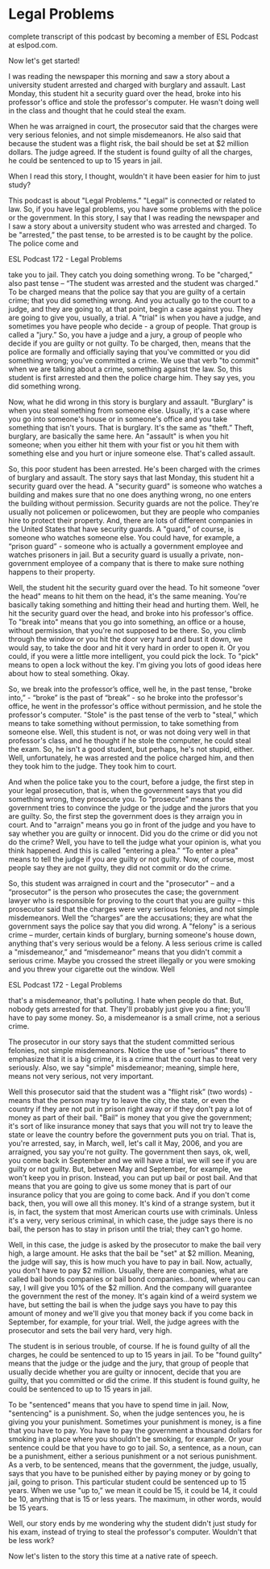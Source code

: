 # Legal Problems

complete transcript of this podcast by becoming a member of ESL Podcast at eslpod.com.

Now let's get started!

<start of story>
I was reading the newspaper this morning and saw a story about a university student arrested and charged with burglary and assault. Last Monday, this student hit a security guard over the head, broke into his professor's office and stole the professor's computer. He wasn't doing well in the class and thought that he could steal the exam.

When he was arraigned in court, the prosecutor said that the charges were very serious felonies, and not simple misdemeanors. He also said that because the student was a flight risk, the bail should be set at $2 million dollars. The judge agreed. If the student is found guilty of all the charges, he could be sentenced to up to 15 years in jail.

When I read this story, I thought, wouldn't it have been easier for him to just study?
<end of story>

This podcast is about "Legal Problems.” "Legal" is connected or related to law. So, if you have legal problems, you have some problems with the police or the government. In this story, I say that I was reading the newspaper and I saw a story about a university student who was arrested and charged. To be "arrested,” the past tense, to be arrested is to be caught by the police. The police come and

ESL Podcast 172 - Legal Problems

 take you to jail. They catch you doing something wrong. To be "charged,” also past tense – “The student was arrested and the student was charged.” To be charged means that the police say that you are guilty of a certain crime; that you did something wrong. And you actually go to the court to a judge, and they are going to, at that point, begin a case against you. They are going to give you, usually, a trial. A "trial" is when you have a judge, and sometimes you have people who decide - a group of people. That group is called a "jury.” So, you have a judge and a jury, a group of people who decide if you are guilty or not guilty. To be charged, then, means that the police are formally and officially saying that you've committed or you did something wrong; you've committed a crime. We use that verb "to commit" when we are talking about a crime, something against the law. So, this student is first arrested and then the police charge him. They say yes, you did something wrong.

Now, what he did wrong in this story is burglary and assault. "Burglary" is when you steal something from someone else. Usually, it's a case where you go into someone's house or in someone's office and you take something that isn't yours. That is burglary. It's the same as "theft.” Theft, burglary, are basically the same here. An "assault" is when you hit someone; when you either hit them with your fist or you hit them with something else and you hurt or injure someone else. That's called assault.

So, this poor student has been arrested. He's been charged with the crimes of burglary and assault. The story says that last Monday, this student hit a security guard over the head. A "security guard" is someone who watches a building and makes sure that no one does anything wrong, no one enters the building without permission. Security guards are not the police. They're usually not policemen or policewomen, but they are people who companies hire to protect their property. And, there are lots of different companies in the United States that have security guards. A "guard,” of course, is someone who watches someone else. You could have, for example, a “prison guard” - someone who is actually a government employee and watches prisoners in jail. But a security guard is usually a private, non-government employee of a company that is there to make sure nothing happens to their property.

Well, the student hit the security guard over the head. To hit someone “over the head" means to hit them on the head, it's the same meaning. You're basically taking something and hitting their head and hurting them. Well, he hit the security guard over the head, and broke into his professor's office. To "break into" means that you go into something, an office or a house, without permission, that you're not supposed to be there. So, you climb through the window or you hit the door very hard and bust it down, we would say, to take the door and hit it very hard in order to open it. Or you could, if you were a little more intelligent, you could pick the lock. To "pick" means to open a lock without the key. I'm giving you lots of good ideas here about how to steal something. Okay.

So, we break into the professor’s office, well he, in the past tense, "broke into,” - “broke” is the past of “break” - so he broke into the professor's office, he went in the professor's office without permission, and he stole the professor's computer. "Stole" is the past tense of the verb to "steal,” which means to take something without permission, to take something from someone else. Well, this student is not, or was not doing very well in that professor's class, and he thought if he stole the computer, he could steal the exam. So, he isn't a good student, but perhaps, he's not stupid, either. Well, unfortunately, he was arrested and the police charged him, and then they took him to the judge. They took him to court.

And when the police take you to the court, before a judge, the first step in your legal prosecution, that is, when the government says that you did something wrong, they prosecute you. To "prosecute" means the government tries to convince the judge or the judge and the jurors that you are guilty. So, the first step the government does is they arraign you in court. And to "arraign" means you go in front of the judge and you have to say whether you are guilty or innocent. Did you do the crime or did you not do the crime? Well, you have to tell the judge what your opinion is, what you think happened. And this is called "entering a plea.” “To enter a plea" means to tell the judge if you are guilty or not guilty. Now, of course, most people say they are not guilty, they did not commit or do the crime.

So, this student was arraigned in court and the "prosecutor" – and a “prosecutor” is the person who prosecutes the case; the government lawyer who is responsible for proving to the court that you are guilty – this prosecutor said that the charges were very serious felonies, and not simple misdemeanors. Well the “charges” are the accusations; they are what the government says the police say that you did wrong. A "felony" is a serious crime – murder, certain kinds of burglary, burning someone's house down, anything that's very serious would be a felony. A less serious crime is called a "misdemeanor,” and “misdemeanor” means that you didn't commit a serious crime. Maybe you crossed the street illegally or you were smoking and you threw your cigarette out the window. Well

ESL Podcast 172 - Legal Problems

 that's a misdemeanor, that's polluting. I hate when people do that. But, nobody gets arrested for that. They'll probably just give you a fine; you'll have to pay some money. So, a misdemeanor is a small crime, not a serious crime.

The prosecutor in our story says that the student committed serious felonies, not simple misdemeanors. Notice the use of "serious" there to emphasize that it is a big crime, it is a crime that the court has to treat very seriously. Also, we say "simple" misdemeanor; meaning, simple here, means not very serious, not very important.

Well this prosecutor said that the student was a "flight risk” (two words) - means that the person may try to leave the city, the state, or even the country if they are not put in prison right away or if they don't pay a lot of money as part of their bail. "Bail" is money that you give the government; it's sort of like insurance money that says that you will not try to leave the state or leave the country before the government puts you on trial. That is, you're arrested, say, in March, well, let's call it May, 2006, and you are arraigned, you say you're not guilty. The government then says, ok, well, you come back in September and we will have a trial, we will see if you are guilty or not guilty. But, between May and September, for example, we won't keep you in prison. Instead, you can put up bail or post bail. And that means that you are going to give us some money that is part of our insurance policy that you are going to come back. And if you don't come back, then, you will owe all this money. It's kind of a strange system, but it is, in fact, the system that most American courts use with criminals. Unless it's a very, very serious criminal, in which case, the judge says there is no bail, the person has to stay in prison until the trial; they can't go home.

Well, in this case, the judge is asked by the prosecutor to make the bail very high, a large amount. He asks that the bail be "set" at $2 million. Meaning, the judge will say, this is how much you have to pay in bail. Now, actually, you don't have to pay $2 million. Usually, there are companies, what are called bail bonds companies or bail bond companies…bond, where you can say, I will give you 10% of the $2 million. And the company will guarantee the government the rest of the money. It's again kind of a weird system we have, but setting the bail is when the judge says you have to pay this amount of money and we'll give you that money back if you come back in September, for example, for your trial. Well, the judge agrees with the prosecutor and sets the bail very hard, very high.

 The student is in serious trouble, of course. If he is found guilty of all the charges, he could be sentenced to up to 15 years in jail. To be "found guilty" means that the judge or the judge and the jury, that group of people that usually decide whether you are guilty or innocent, decide that you are guilty, that you committed or did the crime. If this student is found guilty, he could be sentenced to up to 15 years in jail.

To be "sentenced" means that you have to spend time in jail. Now, "sentencing" is a punishment. So, when the judge sentences you, he is giving you your punishment. Sometimes your punishment is money, is a fine that you have to pay. You have to pay the government a thousand dollars for smoking in a place where you shouldn't be smoking, for example. Or your sentence could be that you have to go to jail. So, a sentence, as a noun, can be a punishment, either a serious punishment or a not serious punishment. As a verb, to be sentenced, means that the government, the judge, usually, says that you have to be punished either by paying money or by going to jail, going to prison. This particular student could be sentenced up to 15 years. When we use "up to,” we mean it could be 15, it could be 14, it could be 10, anything that is 15 or less years. The maximum, in other words, would be 15 years.

Well, our story ends by me wondering why the student didn't just study for his exam, instead of trying to steal the professor's computer. Wouldn't that be less work?

Now let's listen to the story this time at a native rate of speech.
